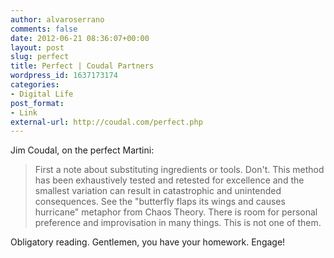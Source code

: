 ```yaml
---
author: alvaroserrano
comments: false
date: 2012-06-21 08:36:07+00:00
layout: post
slug: perfect
title: Perfect | Coudal Partners
wordpress_id: 1637173174
categories:
- Digital Life
post_format:
- Link
external-url: http://coudal.com/perfect.php
---
```


Jim Coudal, on the perfect Martini:



<blockquote>First a note about substituting ingredients or tools. Don't. This method has been exhaustively tested and retested for excellence and the smallest variation can result in catastrophic and unintended consequences. See the "butterfly flaps its wings and causes hurricane" metaphor from Chaos Theory. There is room for personal preference and improvisation in many things. This is not one of them.</blockquote>



Obligatory reading. Gentlemen, you have your homework. Engage!
